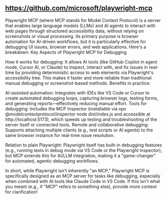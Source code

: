 ## https://github.com/microsoft/playwright-mcp 

Playwright MCP (where MCP stands for Model Context Protocol) is a server that enables large language models (LLMs) and AI agents to interact with web pages through structured accessibility data, without relying on screenshots or visual processing. Its primary purpose is browser automation for AI-driven workflows, but it is particularly effective for debugging UI issues, browser errors, and web applications. Here's a breakdown:
Key Aspects of Playwright MCP for Debugging

How it works for debugging: It allows AI tools (like GitHub Copilot in agent mode, Cursor AI, or Claude) to inspect, interact with, and fix issues in real-time by providing deterministic access to web elements via Playwright's accessibility tree. This makes it faster and more reliable than traditional manual debugging or screenshot-based methods.
Benefits in practice:

AI-assisted automation: Integrates with IDEs like VS Code or Cursor to create automated debugging loops, capturing browser logs, testing forms, and generating reports—effectively reducing manual effort.
Tools for debugging: Includes the MCP Inspector (installable via npx @modelcontextprotocol/inspector node dist/index.js and accessible at http://localhost:5173), which speeds up testing and troubleshooting of the server itself or connected tools.
Remote and collaborative debugging: Supports attaching multiple clients (e.g., test scripts or AI agents) to the same browser instance for real-time issue resolution.


Relation to plain Playwright: Playwright itself has built-in debugging features (e.g., running tests in debug mode via VS Code or the Playwright Inspector), but MCP extends this for AI/LLM integration, making it a "game-changer" for automated, agentic debugging workflows.

In short, while Playwright isn't inherently "an MCP," Playwright MCP is specifically designed as an MCP server for tasks like debugging, especially when combined with AI tools like Claude Code in VS Code. If this isn't what you meant (e.g., if "MCP" refers to something else), provide more context for clarification!